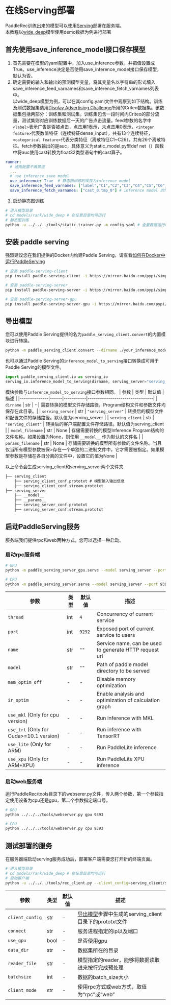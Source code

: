 # 在线Serving部署
PaddleRec训练出来的模型可以使用[Serving](https://github.com/PaddlePaddle/Serving)部署在服务端。  
本教程以[wide_deep](../models/rank/wide_deep/README.md)模型使用demo数据为例进行部署  

## 首先使用save_inference_model接口保存模型
1. 首先需要在模型的yaml配置中，加入use_inference参数，并把值设置成True。use_inference决定是否使用save_inference_model接口保存模型，默认为否。  
2. 确定需要的输入和输出的预测模型变量，将其变量名以字符串的形式填入save_inference_feed_varnames和save_inference_fetch_varnames列表中。  
以wide_deep模型为例，可以在其config.yaml文件中观察到如下结构。训练及测试数据集选用[Display Advertising Challenge](https://www.kaggle.com/c/criteo-display-ad-challenge/)所用的Criteo数据集。该数据集包括两部分：训练集和测试集。训练集包含一段时间内Criteo的部分流量，测试集则对应训练数据后一天的广告点击流量。feed参数的名字中```<label>```表示广告是否被点击，点击用1表示，未点击用0表示，```<integer feature>```代表数值特征（连续特征dense_input），共有13个连续特征，```<categorical feature>```代表分类特征（离散特征C1~C26），共有26个离散特征。fetch参数输出的是auc，具体意义为static_model.py里def net（）函数中将auc使用cast转换为float32类型语句中的cast算子。  
```yaml
runner:
  # 通用配置不再赘述
  ...
  # use inference save model
  use_inference: True  # 静态图训练时保存为inference model
  save_inference_feed_varnames: ["label","C1","C2","C3","C4","C5","C6","C7","C8","C9","C10","C11","C12","C13","C14","C15","C16","C17","C18","C19","C20","C21","C22","C23","C24","C25","C26","dense_input"] # inference model 的feed参数的名字
  save_inference_fetch_varnames: ["cast_0.tmp_0"] # inference model 的fetch参数的名字
```
3. 启动静态图训练
```bash
# 进入模型目录
# cd models/rank/wide_deep # 在任意目录均可运行
# 静态图训练
python -u ../../../tools/static_trainer.py -m config.yaml # 全量数据运行config_bigdata.yaml 
```

## 安装 paddle serving
强烈建议您在我们提供的Docker内构建Paddle Serving，请查看[如何在Docker中运行PaddleServing](https://github.com/PaddlePaddle/Serving/blob/develop/doc/RUN_IN_DOCKER_CN.md)
```bash
# 安装 paddle-serving-client
pip install paddle-serving-client -i https://mirror.baidu.com/pypi/simple

# 安装 paddle-serving-server
pip install paddle-serving-server -i https://mirror.baidu.com/pypi/simple

# 安装 paddle-serving-server-gpu
pip install paddle-serving-server-gpu -i https://mirror.baidu.com/pypi/simple
```

## 导出模型
您可以使用Paddle Serving提供的名为`paddle_serving_client.convert`的内置模块进行转换。
```bash
python -m paddle_serving_client.convert --dirname ./your_inference_model_dir --model_filename ./your_inference_model_filename --params_filename ./your_inference_params_filename
```

也可以通过Paddle Serving的`inference_model_to_serving`接口转换成可用于Paddle Serving的模型文件。
```python
import paddle_serving_client.io as serving_io
serving_io.inference_model_to_serving(dirname, serving_server="serving_server", serving_client="serving_client",  model_filename=None, params_filename=None)
```

模块参数与`inference_model_to_serving`接口参数相同。
| 参数 | 类型 | 默认值 | 描述 |
|--------------|------|-----------|--------------------------------|
| `dirname` | str | - | 需要转换的模型文件存储路径，Program结构文件和参数文件均保存在此目录。|
| `serving_server` | str | `"serving_server"` | 转换后的模型文件和配置文件的存储路径。默认值为serving_server |
| `serving_client` | str | `"serving_client"` | 转换后的客户端配置文件存储路径。默认值为serving_client |
| `model_filename` | str | None | 存储需要转换的模型Inference Program结构的文件名称。如果设置为None，则使用 `__model__` 作为默认的文件名 |
| `params_filename` | str | None | 存储需要转换的模型所有参数的文件名称。当且仅当所有模型参数被保>存在一个单独的二进制文件中，它才需要被指定。如果模型参数是存储在各自分离的文件中，设置它的值为None |

以上命令会生成serving_client和serving_server两个文件夹
```txt
├── serving_client
    ├── serving_client_conf.prototxt # 模型输入输出信息
    ├── serving_client_conf.stream.prototxt
├── serving_server
    ├── __model__
    ├── __params__
    ├── serving_server_conf.prototxt
    ├── serving_server_conf.stream.prototxt
```

## 启动PaddleServing服务
服务端我们提供rpc和web两种方式，您可以选择一种启动。
### 启动rpc服务端
```bash
# GPU
python -m paddle_serving_server_gpu.serve --model serving_server --port 9393 --gpu_ids 0

# CPU
python -m paddle_serving_server.serve --model serving_server --port 9393
```

| 参数 | 类型 | 默认值 | 描述 |
|--------------|------|-----------|--------------------------------|
| `thread` | int | `4` | Concurrency of current service |
| `port` | int | `9292` | Exposed port of current service to users|
| `name` | str | `""` | Service name, can be used to generate HTTP request url |
| `model` | str | `""` | Path of paddle model directory to be served |
| `mem_optim_off` | - | - | Disable memory optimization |
| `ir_optim` | - | - | Enable analysis and optimization of calculation graph |
| `use_mkl` (Only for cpu version) | - | - | Run inference with MKL |
| `use_trt` (Only for Cuda>=10.1 version) | - | - | Run inference with TensorRT  |
| `use_lite` (Only for ARM) | - | - | Run PaddleLite inference |
| `use_xpu` (Only for ARM+XPU) | - | - | Run PaddleLite XPU inference |

### 启动web服务端
运行PaddleRec/tools目录下的webserer.py文件，传入两个参数，第一个参数指定使用设备为cpu还是gpu，第二个参数指定端口号。
```bash
# GPU
python ../../../tools/webserver.py gpu 9393

# CPU
python ../../../tools/webserver.py cpu 9393
```

## 测试部署的服务
在服务器端启动serving服务成功后，部署客户端需要您打开新的终端页面。
```bash
# 进入模型目录
# cd models/rank/wide_deep # 在任意目录均可运行
# 启动客户端
python -u ../../../tools/rec_client.py --client_config=serving_client/serving_client_conf.prototxt --connect=0.0.0.0:9393 --use_gpu=true --data_dir=data/sample_data/train/ --reader_file=criteo_reader.py --batchsize=5 --client_mode=web
```

| 参数 | 类型 | 默认值 | 描述 |
|--------------|------|-----------|--------------------------------|
| `client_config` | str | - | [导出模型](#导出模型)步骤中生成的serving_client目录下的prototxt文件 |
| `connect` | str | - | 服务进程指定的ip以及端口 |
| `use_gpu` | bool | - | 是否使用gpu |
| `data_dir` | str | - | 数据集所在的目录 |
| `reader_file` | str | - | 模型指定的reader，能够将数据读取进来按行完成预处理 |
| `batchsize` | int | - | 数据的batch_size大小 |
| `client_mode` | str | - | 使用rpc方式或web方式，取值为“rpc”或“web” |
